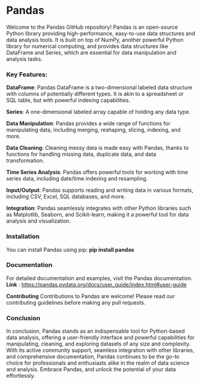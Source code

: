 # Pandas

Welcome to the Pandas GitHub repository! Pandas is an open-source Python library providing high-performance, easy-to-use data structures and data analysis tools. It is built on top of NumPy, another powerful Python library for numerical computing, and provides data structures like DataFrame and Series, which are essential for data manipulation and analysis tasks.

### **Key Features:**

**DataFrame**: Pandas DataFrame is a two-dimensional labeled data structure with columns of potentially different types. It is akin to a spreadsheet or SQL table, but with powerful indexing capabilities.

**Series**: A one-dimensional labeled array capable of holding any data type.

**Data Manipulation**: Pandas provides a wide range of functions for manipulating data, including merging, reshaping, slicing, indexing, and more.

**Data Cleaning**: Cleaning messy data is made easy with Pandas, thanks to functions for handling missing data, duplicate data, and data transformation.

**Time Series Analysis**: Pandas offers powerful tools for working with time series data, including date/time indexing and resampling.

**Input/Output**: Pandas supports reading and writing data in various formats, including CSV, Excel, SQL databases, and more.

**Integration**: Pandas seamlessly integrates with other Python libraries such as Matplotlib, Seaborn, and Scikit-learn, making it a powerful tool for data analysis and visualization.

### **Installation**
You can install Pandas using pip: **pip install pandas**

### **Documentation**
For detailed documentation and examples, visit the Pandas documentation. 
**Link** : https://pandas.pydata.org/docs/user_guide/index.html#user-guide

**Contributing**
Contributions to Pandas are welcome! Please read our contributing guidelines before making any pull requests.

### **Conclusion**
In conclusion, Pandas stands as an indispensable tool for Python-based data analysis, offering a user-friendly interface and powerful capabilities for manipulating, cleaning, and exploring datasets of any size and complexity. With its active community support, seamless integration with other libraries, and comprehensive documentation, Pandas continues to be the go-to choice for professionals and enthusiasts alike in the realm of data science and analysis. Embrace Pandas, and unlock the potential of your data effortlessly.

